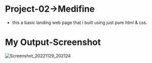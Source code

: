 # Project-02->Medifine

* this a basic landing web page that i built using just pure html & css.

# My Output-Screenshot


![Screenshot_20221129_202124](https://user-images.githubusercontent.com/59407093/204561706-97d9550e-2c8f-4882-baf6-83b5e5d02ed3.png)
